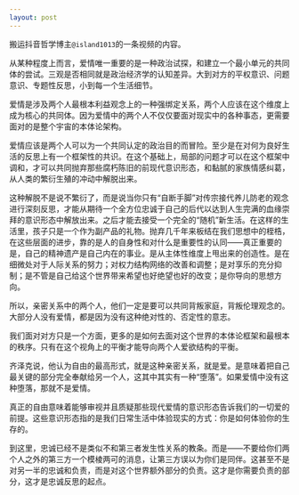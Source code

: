 ```yaml
---
layout: post
---
```


搬运抖音哲学博主`@island1013`的一条视频的内容。

从某种程度上而言，爱情唯一重要的是一种政治试探，和建立一个最小单元的共同体的尝试。三观是否相同就是政治经济学的认知差异。大到对方的平权意识、问题意识、专题性反思，小到每一个生活细节。

爱情是涉及两个人最根本利益观念上的一种强绑定关系，两个人应该在这个维度上成为核心的共同体。因为爱情中的两个人不仅仅要面对现实中的各种事态，更需要面对的是整个宇宙的本体论架构。

爱情应该是两个人可以为一个共同认定的政治目的而冒险。至少是在对何为良好生活的反思上有一个框架性的共识。在这个基础上，局部的问题才可以在这个框架中调和，才可以共同抛弃那些腐朽陈旧的前现代意识形态，和黏腻的家族情感纠葛，从人类的繁衍生殖的冲动中解脱出来。

这种解脱不是说不繁衍了，而是说当你只有“自断手脚”对传宗接代养儿防老的观念进行深刻反思，才能从期待一个全方位忠诚于自己的后代以达到人生完满的血缘崇拜的意识形态中解放出来。之后才能去接受一个完全的“随机”新生活。在这样的生活里，孩子只是一个作为副产品的礼物。抛弃几千年来板结在我们思想中的桎梏，在这些层面的进步，靠的是人的自身性和对什么是重要性的认同——真正重要的是，自己的精神遗产是自己内在的事业。是从主体性维度上甩出来的创造性。是在细微处对于人际关系的努力；对权力结构网络的改善和调整；是对享乐的充分抑制；是不管是自己给这个世界带来希望也好绝望也好的改变；是你导向的思想方向。

所以，亲密关系中的两个人，他们一定是要可以共同背叛家庭，背叛伦理观念的。大部分人没有爱情，都是因为没有这种绝对性的、否定性的意志。

我们面对对方只是一个方面，更多的是如何去面对这个世界的本体论框架和最根本的秩序。只有在这个视角上的平衡才能导向两个人爱欲结构的平衡。

齐泽克说，他认为自由的最高形式，就是这种亲密关系，就是爱。是意味着把自己最关键的部分完全奉献给另一个人，这其中其实有一种“堕落”。如果爱情中没有这种堕落，那就不是爱情。

真正的自由意味着能够审视并且质疑那些现代爱情的意识形态告诉我们的一切爱的前提。这些意识形态指的是我们日常生活中体验现实的方式：你是如何体验你的生存的。

到这里，忠诚已经不是类似不和第三者发生性关系的教条。而是——不要给你们两个人之外的第三方一个模棱两可的消息，让第三方误以为你们是同伴。这甚至不是对另一半的忠诚和负责，而是对这个世界额外部分的负责。这才是你需要负责的部分，这才是忠诚反思的起点。
